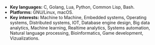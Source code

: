 - **Key languages:** C, Golang, Lua, Python, Common Lisp, Bash.
- **Platforms:** GNU/Linux, macOS.
- **Key interests:** Machine to Machine, Embedded systems, Operating systems, Distributed systems, IOT, Database engine design, Big data analytics, Machine learning, Realtime analytics, Systems automation, Natural language processing, Bioinformatics, Game development, Vizualizations.
